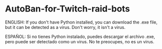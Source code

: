# AutoBan-for-Twitch-raid-bots
ENGLISH:
If you don't have Python installed, you can download the .exe file, but it can be detected as a virus. Don't worry, it isn't a virus.

ESPAÑOL:
Si no tienes Python instalado, puedes descargar el archivo .exe, pero puede ser detectado como un virus. No te preocupes, no es un virus.
